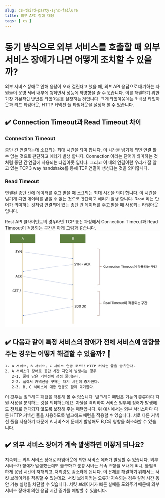 ```yaml
---
slug: cs-third-party-sync-failure
title: 외부 API 장애 대응
tags: [ cs ]
---
```


# 동기 방식으로 외부 서비스를 호출할 때 외부 서비스 장애가 나면 어떻게 조치할 수 있을까?
외부 서비스 장애로 인해 응답이 오래 걸린다고 했을 때, 외부 API 응답으로 대기하는 자원들이 운영 서버 내부에 쌓이면서 성능에 악영향을 줄 수 있습니다. 이를 해결하기 위한 가장 기본적인 방법은 타임아웃을 설정하는 것입니다. 크게 타임아웃에는 커넥션 타임아웃과 리드 타임아웃, HTTP 커넥션 풀 타임아웃을 설정해 볼 수 있습니다.

## ✔️ Connection Timeout과 Read Timeout 차이
### Connection Timeout
종단 간 연결하는데 소요되는 최대 시간을 의미 합니다. 이 시간을 넘기게 되면 연결 할 수 없는 것으로 판단하고 에러가 발생 합니다. Connection 이라는 단어가 의미하는 것처럼 종단 간 연결에 사용되는 타임아웃 입니다. 그리고 이 때의 연결이란 우리가 잘 알고 있는 TCP 3 way handshake를 통해 TCP 연결이 생성되는 것을 의미합니다.
### Read Timeout
연결된 종단 간에 데이터를 주고 받을 때 소요되는 최대 시간을 의미 합니다. 이 시간을 넘기게 되면 데이터를 받을 수 없는 것으로 판단하고 에러가 발생 합니다. Read 라는 단어가 의미하는 것처럼 연결되어 있는 종단 간 데이터를 주고 받을 때 사용되는 타임아웃 입니다.

Rest API 클라이언트의 경우라면 TCP 통신 과정에서 Connection Timeout과 Read Timeout이 적용되는 구간은 아래 그림과 같습니다.
![Network Timeout](img/network-timeout.png)


## ✔️ 다음과 같이 특정 서비스의 장애가 전체 서비스에 영향을 주는 경우는 어떻게 해결할 수 있을까? 🤔
```
1. A 서비스, B 서비스, C 서비스 연동 코드가 HTTP 커넥션 풀을 공유한다.
2. A 서비스의 장애로 응답 시간 지연이 발생하는 경우
   2-1. 풀에 남은 커넥션이 점점 줄어든다.
   2-2. 풀에서 커넥션을 구하는 대기 시간이 증가한다.
   2-3. B, C 서비스에 대한 연동도 함께 대기한다.
```
이 경우는 벌크헤드 패턴을 적용해 볼 수 있습니다. 벌크헤드 패턴은 기능의 종류마다 자원 사용을 분리하는 것을 의미하는데요. 자원을 격리하여 서비스 일부에 장애가 발생해도 전체로 전파되지 않도록 보장해 주는 패턴입니다. 위 예시에서는 외부 서비스마다 다른 HTTP 커넥션 풀을 사용하도록 벌크헤드 패턴을 적용할 수 있습니다. 서로 다른 커넥션 풀을 사용하기 때문에 A 서비스에 문제가 발생해도 B,C의 영향을 최소화할 수 있습니다.

## ✔️ 외부 서비스 장애가 계속 발생하면 어떻게 되나요?
지속되는 외부 서비스 장애로 타임아웃에 의한 서비스 에러가 발생할 수 있습니다. 외부 서비스가 장애가 발생했는데도 불구하고 운영 서버는 계속 요청을 보내게 되니, 불필요하게 응답 시간이 저해되고, 처리량도 감소하게 됩니다. 이 문제를 해결하기 위해서는 서킷 브레이커를 적용할 수 있는데요. 서킷 브레이커는 오류가 지속되는 경우 일정 시간 동안 기능 실행을 차단할 수 있습니다. 서킷 브레이커가 빠른 실패를 도와주기 때문에 외부 서비스 장애에 의한 응답 시간 증가를 예방할 수 있습니다.